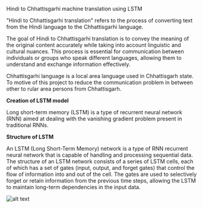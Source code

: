 Hindi to Chhattisgarhi machine translation using LSTM

"Hindi to Chhattisgarhi translation" refers to the process of converting text from the Hindi language to the Chhattisgarhi language. 

The goal of Hindi to Chhattisgarhi translation is to convey the meaning of the original content accurately while taking into account linguistic and cultural nuances. This process is essential for communication between individuals or groups who speak different languages, allowing them to understand and exchange information effectively.

Chhattisgarhi language is a local area language used in Chhattisgarh state. To motive of this project to reduce the communication problem in between other to rular area persons from Chhattisgarh. 

**Creation of LSTM model**

Long short-term memory (LSTM) is a type of recurrent neural network (RNN) aimed at dealing with the vanishing gradient problem present in traditional RNNs.

**Structure of LSTM**

An LSTM (Long Short-Term Memory) network is a type of RNN recurrent neural network that is capable of handling and processing sequential data. The structure of an LSTM network consists of a series of LSTM cells, each of which has a set of gates (input, output, and forget gates) that control the flow of information into and out of the cell. The gates are used to selectively forget or retain information from the previous time steps, allowing the LSTM to maintain long-term dependencies in the input data.

![alt text](https://drive.google.com/file/d/1HlH5CIb3P8r1qO-50_IL00MLDUJAHKVD/view?usp=drive_link)
